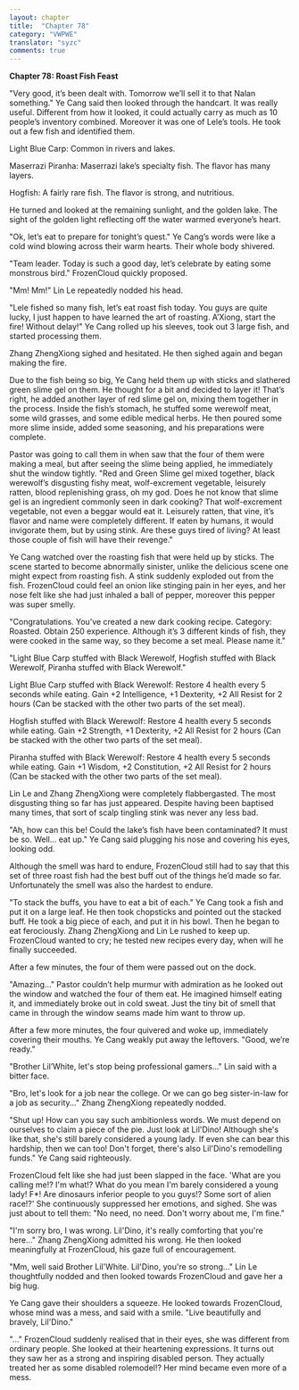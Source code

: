 ```yaml
---
layout: chapter
title:  "Chapter 78"
category: "VWPWE"
translator: "syzc"
comments: true
---
```


**Chapter 78: Roast Fish Feast**
 
"Very good, it’s been dealt with. Tomorrow we’ll sell it to that Nalan something." Ye Cang said then looked through the handcart. It was really useful. Different from how it looked, it could actually carry as much as 10 people’s inventory combined. Moreover it was one of Lele’s tools. He took out a few fish and identified them.
 
Light Blue Carp: Common in rivers and lakes.
 
Maserrazi Piranha: Maserrazi lake’s specialty fish. The flavor has many layers.
 
Hogfish: A fairly rare fish. The flavor is strong, and nutritious.
 
He turned and looked at the remaining sunlight, and the golden lake. The sight of the golden light reflecting off the water warmed everyone’s heart.
 
"Ok, let’s eat to prepare for tonight’s quest." Ye Cang’s words were like a cold wind blowing across their warm hearts. Their whole body shivered.
 
"Team leader. Today is such a good day, let’s celebrate by eating some monstrous bird." FrozenCloud quickly proposed.
 
"Mm! Mm!" Lin Le repeatedly nodded his head.
 
"Lele fished so many fish, let’s eat roast fish today. You guys are quite lucky, I just happen to have learned the art of roasting. A’Xiong, start the fire! Without delay!" Ye Cang rolled up his sleeves, took out 3 large fish, and started processing them.
 
Zhang ZhengXiong sighed and hesitated. He then sighed again and began making the fire.
 
Due to the fish being so big, Ye Cang held them up with sticks and slathered green slime gel on them. He thought for a bit and decided to layer it! That’s right, he added another layer of red slime gel on, mixing them together in the process. Inside the fish’s stomach, he stuffed some werewolf meat, some wild grasses, and some edible medical herbs. He then poured some more slime inside, added some seasoning, and his preparations were complete.
 
Pastor was going to call them in when saw that the four of them were making a meal, but after seeing the slime being applied, he immediately shut the window tightly. "Red and Green Slime gel mixed together, black werewolf’s disgusting fishy meat, wolf-excrement vegetable, leisurely ratten, blood replenishing grass, oh my god. Does he not know that slime gel is an ingredient commonly seen in dark cooking? That wolf-excrement vegetable, not even a beggar would eat it. Leisurely ratten, that vine, it’s flavor and name were completely different. If eaten by humans, it would invigorate them, but by using stink. Are these guys tired of living? At least those couple of fish will have their revenge."
 
Ye Cang watched over the roasting fish that were held up by sticks. The scene started to become abnormally sinister, unlike the delicious scene one might expect from roasting fish. A stink suddenly exploded out from the fish. FrozenCloud could feel an onion like stinging pain in her eyes, and her nose felt like she had just inhaled a ball of pepper, moreover this pepper was super smelly.
 
"Congratulations. You’ve created a new dark cooking recipe. Category: Roasted. Obtain 250 experience. Although it’s 3 different kinds of fish, they were cooked in the same way, so they become a set meal. Please name it."
 
"Light Blue Carp stuffed with Black Werewolf, Hogfish stuffed with Black Werewolf, Piranha stuffed with Black Werewolf."
 
Light Blue Carp stuffed with Black Werewolf: Restore 4 health every 5 seconds while eating. Gain +2 Intelligence, +1 Dexterity, +2 All Resist for 2 hours (Can be stacked with the other two parts of the set meal).
 
Hogfish stuffed with Black Werewolf: Restore 4 health every 5 seconds while eating. Gain +2 Strength, +1 Dexterity, +2 All Resist for 2 hours (Can be stacked with the other two parts of the set meal).
 
Piranha stuffed with Black Werewolf: Restore 4 health every 5 seconds while eating. Gain +1 Wisdom, +2 Constitution, +2 All Resist for 2 hours (Can be stacked with the other two parts of the set meal).
 
Lin Le and Zhang ZhengXiong were completely flabbergasted. The most disgusting thing so far has just appeared. Despite having been baptised many times, that sort of scalp tingling stink was never any less bad. 
 
"Ah, how can this be! Could the lake’s fish have been contaminated? It must be so. Well... eat up." Ye Cang said plugging his nose and covering his eyes, looking odd.
 
Although the smell was hard to endure, FrozenCloud still had to say that this set of three roast fish had the best buff out of the things he’d made so far. Unfortunately the smell was also the hardest to endure.
 
"To stack the buffs, you have to eat a bit of each." Ye Cang took a fish and put it on a large leaf. He then took chopsticks and pointed out the stacked buff. He took a big piece of each, and put it in his bowl. Then he began to eat ferociously. Zhang ZhengXiong and Lin Le rushed to keep up. FrozenCloud wanted to cry; he tested new recipes every day, when will he finally succeeded.
 
After a few minutes, the four of them were passed out on the dock.
 
"Amazing..." Pastor couldn’t help murmur with admiration as he looked out the window and watched the four of them eat. He imagined himself eating it, and immediately broke out in cold sweat. Just the tiny bit of smell that came in through the window seams made him want to throw up.
 
After a few more minutes, the four quivered and woke up, immediately covering their mouths. Ye Cang weakly put away the leftovers. "Good, we’re ready."
 
"Brother Lil’White, let's stop being professional gamers..." Lin said with a bitter face.
 
"Bro, let's look for a job near the college. Or we can go beg sister-in-law for a job as security..." Zhang ZhengXiong repeatedly nodded.
 
"Shut up! How can you say such ambitionless words. We must depend on ourselves to claim a piece of the pie. Just look at Lil'Dino! Although she's like that, she's still barely considered a young lady. If even she can bear this hardship, then we can too! Don't forget, there's also Lil'Dino's remodelling funds." Ye Cang said righteously.
 
FrozenCloud felt like she had just been slapped in the face. 'What are you calling me!? I'm what!? What do you mean I'm barely considered a young lady! F\*! Are dinosaurs inferior people to you guys!? Some sort of alien race!?' She continuously suppressed her emotions, and sighed. She was just about to tell them: "No need, no need. Don't worry about me, I'm fine."
 
"I'm sorry bro, I was wrong. Lil'Dino, it's really comforting that you're here..." Zhang ZhengXiong admitted his wrong. He then looked meaningfully at FrozenCloud, his gaze full of encouragement.
 
"Mm, well said Brother Lil'White. Lil'Dino, you're so strong..." Lin Le thoughtfully nodded and then looked towards FrozenCloud and gave her a big hug.
 
Ye Cang gave their shoulders a squeeze. He looked towards FrozenCloud, whose mind was a mess, and said with a smile. "Live beautifully and bravely, Lil'Dino."
 
"..." FrozenCloud suddenly realised that in their eyes, she was different from ordinary people. She looked at their heartening expressions. It turns out they saw her as a strong and inspiring disabled person. They actually treated her as some disabled rolemodel!? Her mind became even more of a mess. 
